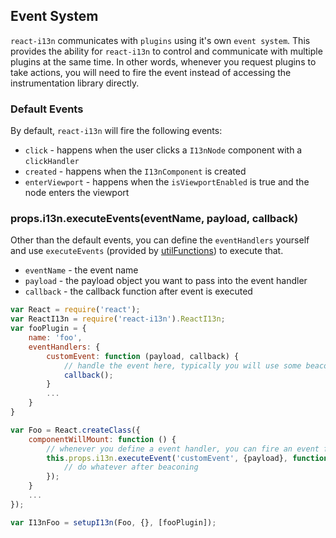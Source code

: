## Event System

`react-i13n` communicates with `plugins` using it's own `event system`. This provides the ability for `react-i13n` to control and communicate with multiple plugins at the same time. In other words, whenever you request plugins to take actions, you will need to fire the event instead of accessing the instrumentation library directly.

### Default Events
By default, `react-i13n` will fire the following events:
 * `click` - happens when the user clicks a `I13nNode` component with a `clickHandler`
 * `created` - happens when the `I13nComponent` is created
 * `enterViewport` - happens when the `isViewportEnabled` is true and the node enters the viewport

### props.i13n.executeEvents(eventName, payload, callback)
Other than the default events, you can define the `eventHandlers` yourself and use `executeEvents` (provided by [utilFunctions](../guides/utilFunctions.md)) to execute that.
 * `eventName` - the event name
 * `payload` - the payload object you want to pass into the event handler
 * `callback` - the callback function after event is executed

```js
var React = require('react');
var ReactI13n = require('react-i13n').ReactI13n;
var fooPlugin = {
    name: 'foo',
    eventHandlers: {
        customEvent: function (payload, callback) {
            // handle the event here, typically you will use some beacon function to fire the beacon
            callback();
        }
        ...
    }
}

var Foo = React.createClass({
    componentWillMount: function () {
        // whenever you define a event handler, you can fire an event for that.
        this.props.i13n.executeEvent('customEvent', {payload}, function beaconCallback () {
            // do whatever after beaconing
        });
    }
    ...
});

var I13nFoo = setupI13n(Foo, {}, [fooPlugin]);

```


